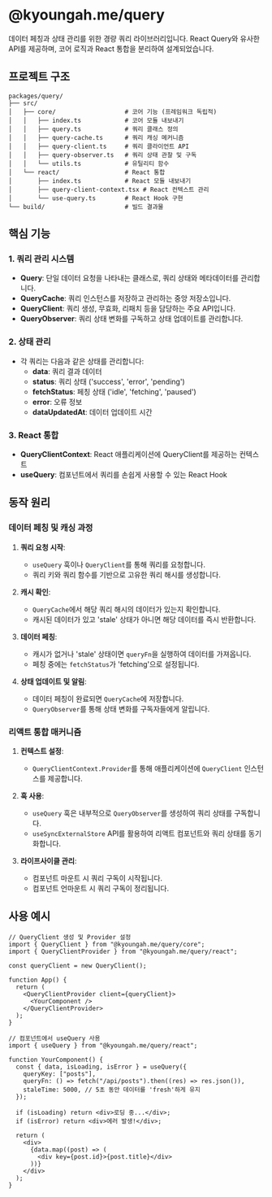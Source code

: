 # @kyoungah.me/query

데이터 페칭과 상태 관리를 위한 경량 쿼리 라이브러리입니다. React Query와 유사한 API를 제공하며, 코어 로직과 React 통합을 분리하여 설계되었습니다.

## 프로젝트 구조

```
packages/query/
├── src/
│   ├── core/                   # 코어 기능 (프레임워크 독립적)
│   │   ├── index.ts            # 코어 모듈 내보내기
│   │   ├── query.ts            # 쿼리 클래스 정의
│   │   ├── query-cache.ts      # 쿼리 캐싱 메커니즘
│   │   ├── query-client.ts     # 쿼리 클라이언트 API
│   │   ├── query-observer.ts   # 쿼리 상태 관찰 및 구독
│   │   └── utils.ts            # 유틸리티 함수
│   └── react/                  # React 통합
│       ├── index.ts            # React 모듈 내보내기
│       ├── query-client-context.tsx # React 컨텍스트 관리
│       └── use-query.ts        # React Hook 구현
└── build/                      # 빌드 결과물
```

## 핵심 기능

### 1. 쿼리 관리 시스템

- **Query**: 단일 데이터 요청을 나타내는 클래스로, 쿼리 상태와 메타데이터를 관리합니다.
- **QueryCache**: 쿼리 인스턴스를 저장하고 관리하는 중앙 저장소입니다.
- **QueryClient**: 쿼리 생성, 무효화, 리패치 등을 담당하는 주요 API입니다.
- **QueryObserver**: 쿼리 상태 변화를 구독하고 상태 업데이트를 관리합니다.

### 2. 상태 관리

- 각 쿼리는 다음과 같은 상태를 관리합니다:
  - **data**: 쿼리 결과 데이터
  - **status**: 쿼리 상태 ('success', 'error', 'pending')
  - **fetchStatus**: 페칭 상태 ('idle', 'fetching', 'paused')
  - **error**: 오류 정보
  - **dataUpdatedAt**: 데이터 업데이트 시간

### 3. React 통합

- **QueryClientContext**: React 애플리케이션에 QueryClient를 제공하는 컨텍스트
- **useQuery**: 컴포넌트에서 쿼리를 손쉽게 사용할 수 있는 React Hook

## 동작 원리

### 데이터 페칭 및 캐싱 과정

1. **쿼리 요청 시작**:

   - `useQuery` 훅이나 `QueryClient`를 통해 쿼리를 요청합니다.
   - 쿼리 키와 쿼리 함수를 기반으로 고유한 쿼리 해시를 생성합니다.

2. **캐시 확인**:

   - `QueryCache`에서 해당 쿼리 해시의 데이터가 있는지 확인합니다.
   - 캐시된 데이터가 있고 'stale' 상태가 아니면 해당 데이터를 즉시 반환합니다.

3. **데이터 페칭**:

   - 캐시가 없거나 'stale' 상태이면 `queryFn`을 실행하여 데이터를 가져옵니다.
   - 페칭 중에는 `fetchStatus`가 'fetching'으로 설정됩니다.

4. **상태 업데이트 및 알림**:
   - 데이터 페칭이 완료되면 `QueryCache`에 저장합니다.
   - `QueryObserver`를 통해 상태 변화를 구독자들에게 알립니다.

### 리액트 통합 매커니즘

1. **컨텍스트 설정**:

   - `QueryClientContext.Provider`를 통해 애플리케이션에 `QueryClient` 인스턴스를 제공합니다.

2. **훅 사용**:

   - `useQuery` 훅은 내부적으로 `QueryObserver`를 생성하여 쿼리 상태를 구독합니다.
   - `useSyncExternalStore` API를 활용하여 리액트 컴포넌트와 쿼리 상태를 동기화합니다.

3. **라이프사이클 관리**:
   - 컴포넌트 마운트 시 쿼리 구독이 시작됩니다.
   - 컴포넌트 언마운트 시 쿼리 구독이 정리됩니다.

## 사용 예시

```tsx
// QueryClient 생성 및 Provider 설정
import { QueryClient } from "@kyoungah.me/query/core";
import { QueryClientProvider } from "@kyoungah.me/query/react";

const queryClient = new QueryClient();

function App() {
  return (
    <QueryClientProvider client={queryClient}>
      <YourComponent />
    </QueryClientProvider>
  );
}

// 컴포넌트에서 useQuery 사용
import { useQuery } from "@kyoungah.me/query/react";

function YourComponent() {
  const { data, isLoading, isError } = useQuery({
    queryKey: ["posts"],
    queryFn: () => fetch("/api/posts").then((res) => res.json()),
    staleTime: 5000, // 5초 동안 데이터를 'fresh'하게 유지
  });

  if (isLoading) return <div>로딩 중...</div>;
  if (isError) return <div>에러 발생!</div>;

  return (
    <div>
      {data.map((post) => (
        <div key={post.id}>{post.title}</div>
      ))}
    </div>
  );
}
```
